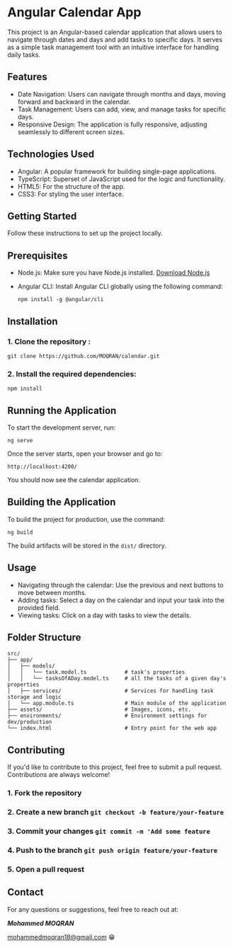 # Angular Calendar App

This project is an Angular-based calendar application that allows users to navigate through dates and days and add tasks to specific days. It serves as a simple task management tool with an intuitive interface for handling daily tasks.

## Features

  * Date Navigation: Users can navigate through months and days, moving forward and backward in the calendar.
  * Task Management: Users can add, view, and manage tasks for specific days.
  * Responsive Design: The application is fully responsive, adjusting seamlessly to different screen sizes.
    
## Technologies Used

  * Angular: A popular framework for building single-page applications.
  * TypeScript: Superset of JavaScript used for the logic and functionality.
  * HTML5: For the structure of the app.
  * CSS3: For styling the user interface.

## Getting Started

Follow these instructions to set up the project locally.

## Prerequisites

  * Node.js: Make sure you have Node.js installed. [Download Node.js](https://nodejs.org/)

  * Angular CLI: Install Angular CLI globally using the following command:
    ```
    npm install -g @angular/cli
    ```
## Installation

  ### 1. Clone the repository :

  ```
  git clone https://github.com/MOQRAN/calendar.git
  ```

### 2. Install the required dependencies:

  ```
  npm install
  ```

## Running the Application

 To start the development server, run:

  ```
  ng serve
  ```
 Once the server starts, open your browser and go to:

  ```
  http://localhost:4200/
  ```

You should now see the calendar application.

## Building the Application

To build the project for production, use the command:

  ```
  ng build
  ```
The build artifacts will be stored in the `dist/` directory.

## Usage

  * Navigating through the calendar: Use the previous and next buttons to move between months.
  * Adding tasks: Select a day on the calendar and input your task into the provided field.
  * Viewing tasks: Click on a day with tasks to view the details.

## Folder Structure
```
src/
├── app/
│   ├── models/
│   │   └── task.model.ts            # task's properties
│   │   └── tasksOfADay.model.ts     # all the tasks of a given day's properties
│   ├── services/                    # Services for handling task storage and logic
│   └── app.module.ts                # Main module of the application
├── assets/                          # Images, icons, etc.
├── environments/                    # Environment settings for dev/production
└── index.html                       # Entry point for the web app
```


## Contributing

If you'd like to contribute to this project, feel free to submit a pull request. Contributions are always welcome!

  ### 1. Fork the repository
  ### 2. Create a new branch `git checkout -b feature/your-feature`
  ### 3. Commit your changes `git commit -m 'Add some feature`
  ### 4. Push to the branch `git push origin feature/your-feature`
  ### 5. Open a pull request



## Contact

For any questions or suggestions, feel free to reach out at:

***Mohammed MOQRAN***

mohammedmoqran18@gmail.com
:grin:




